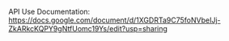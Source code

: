 API Use Documentation:
https://docs.google.com/document/d/1XGDRTa9C75foNVbeIJj-ZkARkcKQPY9gNtfUomc19Ys/edit?usp=sharing
